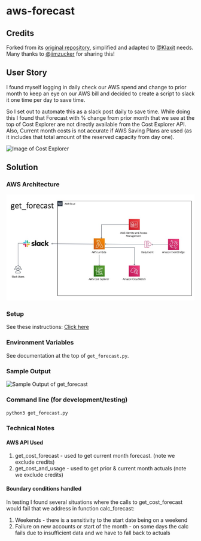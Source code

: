 # aws-forecast

## Credits

Forked from its [original repository](https://github.com/klaxit/aws-forecast), simplified and adapted to [@Klaxit](https://github.com/klaxit) needs. Many thanks to [@jimzucker](https://github.com/jimzucker) for sharing this!

## User Story
I found myself logging in daily check our AWS spend and change to prior month to keep an eye on our AWS bill and decided to create a script to slack it one time per day to save time.

So I set out to automate this as a slack post daily to save time.  While doing this I found that Forecast with % change from prior month that we see at the top of Cost Explorer are not directly available from the Cost Explorer API. Also, Current month costs is not accurate if AWS Saving Plans are used (as it includes that total amount of the reserved capacity from day one).

![Image of Cost Explorer](https://github.com/klaxit/aws-forecast/blob/main/images/cost_explorer.png)



## Solution
### AWS Architecture
![AWS Architecture](https://github.com/klaxit/aws-forecast/blob/main/images/aws_architecture.jpg)

### Setup
See these instructions: [Click here](https://github.com/klaxit/aws-forecast/blob/main/MANUAL_SETUP_README.md)

### Environment Variables
See documentation at the top of `get_forecast.py`.
### Sample Output
![Sample Output of get_forecast](https://github.com/klaxit/aws-forecast/blob/main/images/get_forecast_sample_output.png)

### Command line (for development/testing)
```python3 get_forecast.py```
### Technical Notes
#### AWS API Used
1. get_cost_forecast - used to get current month forecast. (note we exclude credits)
2. get_cost_and_usage - used to get prior & current month actuals (note we exclude credits)

#### Boundary conditions handled
In testing I found several situations where the calls to get_cost_forecast would fail that we address in function calc_forecast:
1. Weekends - there is a sensitivity to the start date being on a weekend
2. Failure on new accounts or start of the month - on some days the calc fails due to insufficient data and we have to fall back to actuals
